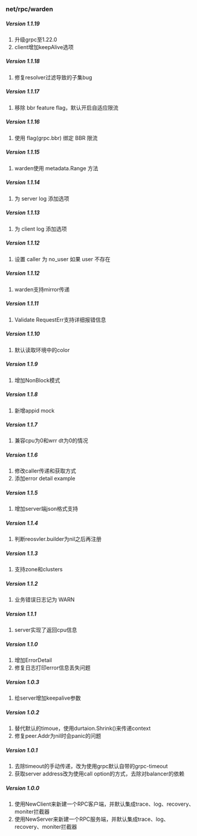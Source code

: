 ### net/rpc/warden

##### Version 1.1.19
1. 升级grpc至1.22.0
2. client增加keepAlive选项

##### Version 1.1.18
1. 修复resolver过滤导致的子集bug

##### Version 1.1.17
1. 移除 bbr feature flag，默认开启自适应限流 

##### Version 1.1.16
1. 使用 flag(grpc.bbr) 绑定 BBR 限流

##### Version 1.1.15
1. warden使用 metadata.Range 方法

##### Version 1.1.14
1. 为 server log 添加选项

##### Version 1.1.13
1. 为 client log 添加选项

##### Version 1.1.12
1. 设置 caller 为 no_user 如果 user 不存在

##### Version 1.1.12
1. warden支持mirror传递

##### Version 1.1.11
1. Validate RequestErr支持详细报错信息

##### Version 1.1.10
1. 默认读取环境中的color

##### Version 1.1.9
1. 增加NonBlock模式

##### Version 1.1.8
1. 新增appid mock

##### Version 1.1.7
1. 兼容cpu为0和wrr dt为0的情况

##### Version 1.1.6
1. 修改caller传递和获取方式
2. 添加error detail example

##### Version 1.1.5
1. 增加server端json格式支持

##### Version 1.1.4
1. 判断reosvler.builder为nil之后再注册

##### Version 1.1.3
1. 支持zone和clusters

##### Version 1.1.2
1. 业务错误日志记为 WARN

##### Version 1.1.1
1. server实现了返回cpu信息

##### Version 1.1.0
1. 增加ErrorDetail
2. 修复日志打印error信息丢失问题

##### Version 1.0.3
1. 给server增加keepalive参数

##### Version 1.0.2

1. 替代默认的timoue，使用durtaion.Shrink()来传递context
2. 修复peer.Addr为nil时会panic的问题

##### Version 1.0.1

1. 去除timeout的手动传递，改为使用grpc默认自带的grpc-timeout
2. 获取server address改为使用call option的方式，去除对balancer的依赖

##### Version 1.0.0

1. 使用NewClient来新建一个RPC客户端，并默认集成trace、log、recovery、moniter拦截器
2. 使用NewServer来新建一个RPC服务端，并默认集成trace、log、recovery、moniter拦截器
